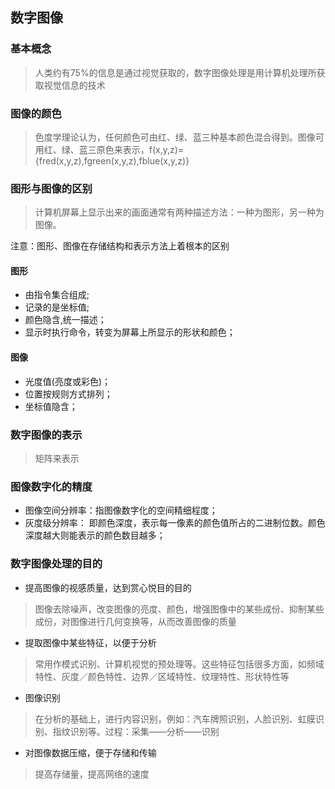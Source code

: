 ## 数字图像
### 基本概念
> 人类约有75%的信息是通过视觉获取的，数字图像处理是用计算机处理所获取视觉信息的技术
### 图像的颜色
> 色度学理论认为，任何颜色可由红、绿、蓝三种基本颜色混合得到。图像可用红、绿、蓝三原色来表示，f(x,y,z)={fred(x,y,z),fgreen(x,y,z),fblue(x,y,z)}
### 图形与图像的区别
> 计算机屏幕上显示出来的画面通常有两种描述方法：一种为图形，另一种为图像。

注意：图形、图像在存储结构和表示方法上着根本的区别
#### 图形
* 由指令集合组成;
* 记录的是坐标值;
* 颜色隐含,统一描述；
* 显示时执行命令，转变为屏幕上所显示的形状和颜色；
#### 图像
* 光度值(亮度或彩色)；
* 位置按规则方式排列；
* 坐标值隐含；
### 数字图像的表示
> 矩阵来表示
### 图像数字化的精度
* 图像空间分辨率：指图像数字化的空间精细程度；
* 灰度级分辨率： 即颜色深度，表示每一像素的颜色值所占的二进制位数。颜色深度越大则能表示的颜色数目越多；
### 数字图像处理的目的
* 提高图像的视感质量，达到赏心悦目的目的
> 图像去除噪声，改变图像的亮度、颜色，增强图像中的某些成份、抑制某些成份，对图像进行几何变换等，从而改善图像的质量
* 提取图像中某些特征，以便于分析
> 常用作模式识别、计算机视觉的预处理等。这些特征包括很多方面，如频域特性、灰度／颜色特性、边界／区域特性、纹理特性、形状特性等
* 图像识别
> 在分析的基础上，进行内容识别，例如：汽车牌照识别，人脸识别、虹膜识别、指纹识别等。过程：采集——分析——识别
* 对图像数据压缩，便于存储和传输
> 提高存储量，提高网络的速度
